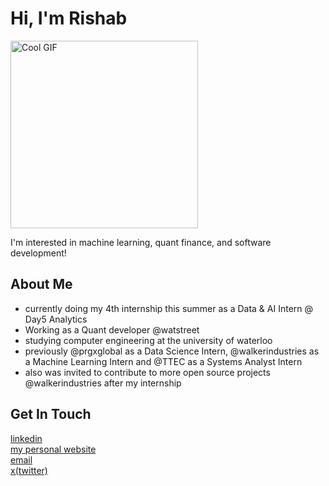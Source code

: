 # Hi, I'm Rishab
<img src="https://media1.giphy.com/media/v1.Y2lkPTc5MGI3NjExOTJjNTNwN2pvbGM2NnZvZ2o2MTRweW5mcXFkYmlodTNndWpiNG5hdiZlcD12MV9pbnRlcm5hbF9naWZfYnlfaWQmY3Q9Zw/lkdIhnHHnFma6xvICt/giphy.gif" width="300" alt="Cool GIF" />




I'm interested in machine learning, quant finance, and software development!

## About Me  
- currently doing my 4th internship this summer as a Data & AI Intern @ Day5 Analytics
- Working as a Quant developer @watstreet
- studying computer engineering at the university of waterloo
- previously @prgxglobal as a Data Science Intern, @walkerindustries as a Machine Learning Intern and @TTEC as a Systems Analyst Intern
- also was invited to contribute to more open source projects @walkerindustries after my internship

## Get In Touch

[linkedin](https://www.linkedin.com/in/rishabanand/)  
[my personal website](https://rishabanand.com/)  
[email](mailto:r25anand@uwaterloo.ca)  
[x(twitter)](https://x.com/rishabbanand)
